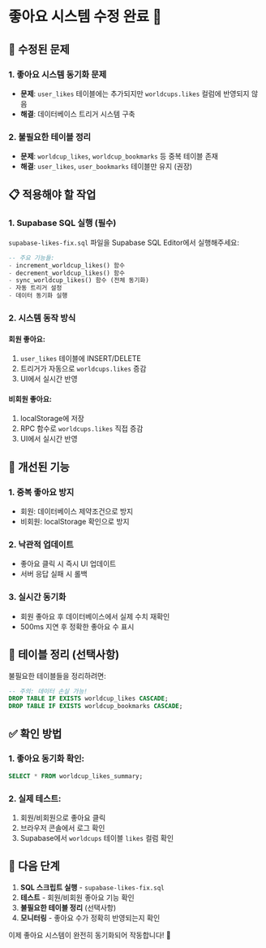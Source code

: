 # 좋아요 시스템 수정 완료 🎉

## 🔧 수정된 문제

### 1. 좋아요 시스템 동기화 문제
- **문제**: `user_likes` 테이블에는 추가되지만 `worldcups.likes` 컬럼에 반영되지 않음
- **해결**: 데이터베이스 트리거 시스템 구축

### 2. 불필요한 테이블 정리
- **문제**: `worldcup_likes`, `worldcup_bookmarks` 등 중복 테이블 존재
- **해결**: `user_likes`, `user_bookmarks` 테이블만 유지 (권장)

## 📋 적용해야 할 작업

### 1. Supabase SQL 실행 (필수)
`supabase-likes-fix.sql` 파일을 Supabase SQL Editor에서 실행해주세요:

```sql
-- 주요 기능들:
- increment_worldcup_likes() 함수
- decrement_worldcup_likes() 함수  
- sync_worldcup_likes() 함수 (전체 동기화)
- 자동 트리거 설정
- 데이터 동기화 실행
```

### 2. 시스템 동작 방식

#### 회원 좋아요:
1. `user_likes` 테이블에 INSERT/DELETE
2. 트리거가 자동으로 `worldcups.likes` 증감
3. UI에서 실시간 반영

#### 비회원 좋아요:
1. localStorage에 저장
2. RPC 함수로 `worldcups.likes` 직접 증감
3. UI에서 실시간 반영

## 🔄 개선된 기능

### 1. 중복 좋아요 방지
- 회원: 데이터베이스 제약조건으로 방지
- 비회원: localStorage 확인으로 방지

### 2. 낙관적 업데이트
- 좋아요 클릭 시 즉시 UI 업데이트
- 서버 응답 실패 시 롤백

### 3. 실시간 동기화
- 회원 좋아요 후 데이터베이스에서 실제 수치 재확인
- 500ms 지연 후 정확한 좋아요 수 표시

## 🧹 테이블 정리 (선택사항)

불필요한 테이블들을 정리하려면:

```sql
-- 주의: 데이터 손실 가능!
DROP TABLE IF EXISTS worldcup_likes CASCADE;
DROP TABLE IF EXISTS worldcup_bookmarks CASCADE;
```

## ✅ 확인 방법

### 1. 좋아요 동기화 확인:
```sql
SELECT * FROM worldcup_likes_summary;
```

### 2. 실제 테스트:
1. 회원/비회원으로 좋아요 클릭
2. 브라우저 콘솔에서 로그 확인
3. Supabase에서 `worldcups` 테이블 `likes` 컬럼 확인

## 🚀 다음 단계

1. **SQL 스크립트 실행** - `supabase-likes-fix.sql`
2. **테스트** - 회원/비회원 좋아요 기능 확인
3. **불필요한 테이블 정리** (선택사항)
4. **모니터링** - 좋아요 수가 정확히 반영되는지 확인

이제 좋아요 시스템이 완전히 동기화되어 작동합니다! 🎯